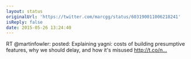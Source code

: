 ```yaml
---
layout: status
originalUrl: 'https://twitter.com/marcgg/status/603190011006218241'
isReply: false
date: 2015-05-26 13:24:40
---
```


RT @martinfowler: posted: Explaining yagni: costs of building presumptive features, why we should delay, and how it's misused
http://t.co/n…
